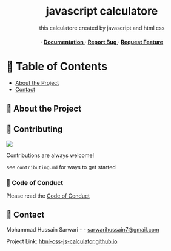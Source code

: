 
<div align='center'>

<h1>javascript calculatore</h1>
<p>this calculatore created by javascript and html css</p>

<h4> <span> · </span> <a href="https://github.com/hussainsarwari/html-css-js-calculator.github.io/blob/master/README.md"> Documentation </a> <span> · </span> <a href="https://github.com/hussainsarwari/html-css-js-calculator.github.io/issues"> Report Bug </a> <span> · </span> <a href="https://github.com/hussainsarwari/html-css-js-calculator.github.io/issues"> Request Feature </a> </h4>


</div>

# :notebook_with_decorative_cover: Table of Contents

- [About the Project](#star2-about-the-project)
- [Contact](#handshake-contact)


## :star2: About the Project

## :wave: Contributing

<a href="html-css-js-calculator.github.io/graphs/contributors"> <img src="https://contrib.rocks/image?repo=Louis3797/awesome-readme-template" /> </a>

Contributions are always welcome!

see `contributing.md` for ways to get started

### :scroll: Code of Conduct

Please read the [Code of Conduct](html-css-js-calculator.github.io/blob/master/CODE_OF_CONDUCT.md)

## :handshake: Contact

Mohammad Hussain Sarwari - - sarwarihussain7@gmail.com

Project Link: [html-css-js-calculator.github.io](html-css-js-calculator.github.io)
